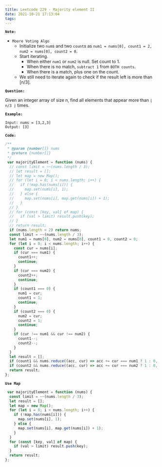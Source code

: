 ```yaml
---
title: Leetcode 229 - Majority element II
date: 2021-10-21 17:13:04
tags:
---
```

**`Note:`**
- `Moore Voting Algo`
  - Initialize two `num`s and two `count`s as `num1 = nums[0], count1 = 2, num2 = nums[0], count2 = 0`.
  - Start iterating. 
    - When either `num1` or `num2` is null. Set count to 1.
    - When there is no match, `subtract 1` from `BOTH counts`.
    - When there is a match, plus one on the count.
  - We still need to iterate again to check if the result left is more than [n/3].

**`Question:`**

Given an integer array of size n, find all elements that appear more than `⌊ n/3 ⌋` times.

**`Example:`**
```
Input: nums = [3,2,3]
Output: [3]
```

**`Code:`**
```javascript
/**
 * @param {number[]} nums
 * @return {number[]}
 */
 var majorityElement = function (nums) {
  // const limit = ~~(nums.length / 3);
  // let result = [];
  // let map = new Map();
  // for (let i = 0; i < nums.length; i++) {
  //   if (!map.has(nums[i])) {
  //     map.set(nums[i], 1);
  //   } else {
  //     map.set(nums[i], map.get(nums[i]) + 1);
  //   }
  // }
  // for (const [key, val] of map) {
  //   if (val > limit) result.push(key);
  // }
  // return result;
  if (nums.length < 2) return nums;
  const limit = ~~(nums.length / 3);
  let num1 = nums[0], num2 = nums[0], count1 = 0, count2 = 0;
  for (let i = 0; i < nums.length; i++) {
    const cur = nums[i];
    if (cur === num1) {
      count1++;
      continue;
    }
    if (cur === num2) {
      count2++;
      continue;
    }
    if (count1 === 0) {
      num1 = cur;
      count1 = 1;
      continue;
    }
    if (count2 === 0) {
      num2 = cur;
      count2 = 1;
      continue;
    }
    if (cur !== num1 && cur !== num2) {
      count1--;
      count2--;
    }
  }
  let result = [];
  if (count1 && nums.reduce((acc, cur) => acc += cur === num1 ? 1 : 0, 0) > limit) result.push(num1);
  if (count2 && nums.reduce((acc, cur) => acc += cur === num2 ? 1 : 0, 0) > limit) result.push(num2);
  return result;
};
```

**`Use Map`**
```javascript
 var majorityElement = function (nums) {
  const limit = ~~(nums.length / 3);
  let result = [];
  let map = new Map();
  for (let i = 0; i < nums.length; i++) {
    if (!map.has(nums[i])) {
      map.set(nums[i], 1);
    } else {
      map.set(nums[i], map.get(nums[i]) + 1);
    }
  }
  for (const [key, val] of map) {
    if (val > limit) result.push(key);
  }
  return result;
};
```